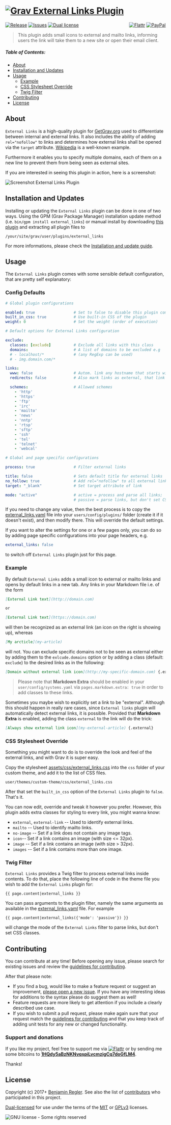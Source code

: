 # [![Grav External Links Plugin](assets/logo.png)][project]

[![Release](https://img.shields.io/github/release/sommerregen/grav-plugin-external-links.svg)][project] [![Issues](https://img.shields.io/github/issues/sommerregen/grav-plugin-external-links.svg)][issues] [![Dual license](https://img.shields.io/badge/dual%20license-MIT%2FGPL-blue.svg)](LICENSE "License") <span style="float:right;">[![Flattr](https://api.flattr.com/button/flattr-badge-large.png)][flattr] [![PayPal](https://www.paypal.com/en_US/i/btn/btn_donate_SM.gif)][paypal]</span>

> This plugin adds small icons to external and mailto links, informing users the link will take them to a new site or open their email client.

##### Table of Contents:

* [About](#about)
* [Installation and Updates](#installation-and-updates)
* [Usage](#usage)
    * [Example](#example)
    * [CSS Stylesheet Override](#css-stylesheet-override)
    * [Twig Filter](#twig-filter)
* [Contributing](#contributing)
* [License](#license)

## About

`External Links` is a high-quality plugin for [GetGrav.org](http://getgrav.org) used to differentiate between internal and external links. It also includes the ability of adding `rel="nofollow"` to links and determines how external links shall be opened via the `target` attribute. [Wikipedia](https://www.wikipedia.org/) is a well-known example.

Furthermore it enables you to specify multiple domains, each of them on a new line to prevent them from being seen as external sites.

If you are interested in seeing this plugin in action, here is a screenshot:

![Screenshot External Links Plugin](assets/screenshot.png "External Links Preview")

## Installation and Updates

Installing or updating the `External Links` plugin can be done in one of two ways. Using the GPM (Grav Package Manager) installation update method (i.e. `bin/gpm install external_links`) or manual install by downloading [this plugin](https://github.com/sommerregen/grav-plugin-external-links) and extracting all plugin files to

    /your/site/grav/user/plugins/external_links

For more informations, please check the [Installation and update guide](docs/INSTALL.md).

## Usage

The `External Links` plugin comes with some sensible default configuration, that are pretty self explanatory:

### Config Defaults

```yaml
# Global plugin configurations

enabled: true                 # Set to false to disable this plugin completely
built_in_css: true            # Use built-in CSS of the plugin
weight: 0                     # Set the weight (order of execution)

# Default options for External Links configuration

exclude:
  classes: [exclude]          # Exclude all links with this class
  domains:                    # A list of domains to be excluded e.g
  # - localhost/*             # (any RegExp can be used)
  # - img.domain.com/*

links:
  www: false                  # Autom. link any hostname that starts with "www."
  redirects: false            # Also mark links as external, that link to pages that redirect to an external URL

  schemes:                    # Allowed schemes
    - 'http'
    - 'https'
    - 'ftp'
    - 'irc'
    - 'mailto'
    - 'news'
    - 'nntp'
    - 'rtsp'
    - 'sftp'
    - 'ssh'
    - 'tel'
    - 'telnet'
    - 'webcal'

# Global and page specific configurations

process: true                 # Filter external links

title: false                  # Sets default title for external links
no_follow: true               # Add rel="nofollow" to all external links
target: "_blank"              # Set target attribute of link

mode: "active"                # active = process and parse all links;
                              # passive = parse links, but don't set CSS classes
```

If you need to change any value, then the best process is to copy the [external_links.yaml](external_links.yaml) file into your `users/config/plugins/` folder (create it if it doesn't exist), and then modify there. This will override the default settings.

If you want to alter the settings for one or a few pages only, you can do so by adding page specific configurations into your page headers, e.g.

```yaml
external_links: false
```

to switch off `External Links` plugin just for this page.

### Example

By default `External Links` adds a small icon to external or mailto links and opens by default links in a new tab. Any links in your Markdown file i.e. of the form

```markdown
[External Link text](http://domain.com)

or

[External Link text](https://domain.com)
```

will then be recognized as an external link (an icon on the right is showing up), whereas

```markdown
[My arcticle](my-article)
```

will not. You can exclude specific domains not to be seen as external either by adding them to the `exlcude.domains` option or by adding a class (default: `exclude`) to the desired links as in the following:

```markdown
[Domain without external link icon](http://my-specific-domain.com) {.exclude}
```

> Please note that **Markdown Extra** should be enabled in your `user/config/systems.yaml` via `pages.markdown.extra: true` in order to add classes to these links.

Sometimes you maybe wish to explicitly set a link to be "external". Although this should happen in really rare cases, since `External links` plugin will automatically detect external links, it is possible. Provided that **Markdown Extra** is enabled, adding the class `external` to the link will do the trick:

```markdown
[Always show external link icon](my-external-article) {.external}
```

### CSS Stylesheet Override

Something you might want to do is to override the look and feel of the external links, and with Grav it is super easy.

Copy the stylesheet [assets/css/external_links.css](assets/css/external_links.css) into the `css` folder of your custom theme, and add it to the list of CSS files.

    user/themes/custom-theme/css/external_links.css

After that set the `built_in_css` option of the `External Links` plugin to `false`. That's it.

You can now edit, override and tweak it however you prefer. However, this plugin adds extra classes for styling to every link, you might wanna know:

- `external`, `external-link` -- Used to identify external links.
- `mailto` -- Used to identify mailto links.
- `no-image` -- Set if a link does not contain any image tags.
- `icon`-- Set if a link contains an image (with size <= 32px).
- `image` -- Set if a link contains an image (with size > 32px).
- `images` -- Set if a link contains more than one image.

### Twig Filter

`External Links` provides a Twig filter to process external links inside contents. To do that, place the following line of code in the theme file you wish to add the `External Links` plugin for:

```
{{ page.content|external_links }}
```

You can pass arguments to the plugin filter, namely the same arguments as available in the [external_links.yaml](external_links.yaml) file. For example

```
{{ page.content|external_links({'mode': 'passive'}) }}
```

will change the mode of the `External Links` filter to parse links, but don't set CSS classes.

## Contributing

You can contribute at any time! Before opening any issue, please search for existing issues and review the [guidelines for contributing](docs/CONTRIBUTING.md).

After that please note:

* If you find a bug, would like to make a feature request or suggest an improvement, [please open a new issue][issues]. If you have any interesting ideas for additions to the syntax please do suggest them as well!
* Feature requests are more likely to get attention if you include a clearly described use case.
* If you wish to submit a pull request, please make again sure that your request match the [guidelines for contributing](docs/CONTRIBUTING.md) and that you keep track of adding unit tests for any new or changed functionality.

### Support and donations

If you like my project, feel free to support me via [![Flattr](https://api.flattr.com/button/flattr-badge-large.png)][flattr] or by sending me some bitcoins to [**1HQdy5aBzNKNvqspiLvcmzigCq7doGfLM4**][bitcoin].

Thanks!

## License

Copyright (c) 2017+ [Benjamin Regler][github]. See also the list of [contributors] who participated in this project.

[Dual-licensed](LICENSE) for use under the terms of the [MIT][mit-license] or [GPLv3][gpl-license] licenses.

![GNU license - Some rights reserved][gnu]

[github]: https://github.com/sommerregen/ "GitHub account from Benjamin Regler"
[gpl-license]: http://opensource.org/licenses/GPL-3.0 "GPLv3 license"
[mit-license]: http://www.opensource.org/licenses/mit-license.php "MIT license"

[flattr]: https://flattr.com/submit/auto?user_id=Sommerregen&url=https://github.com/sommerregen/grav-plugin-external-links "Flatter my GitHub project"
[paypal]: https://www.paypal.com/cgi-bin/webscr?cmd=_s-xclick&hosted_button_id=SYFNP82USG3RN "Donate for my GitHub project using PayPal"
[bitcoin]: bitcoin:1HQdy5aBzNKNvqspiLvcmzigCq7doGfLM4?label=GitHub%20project "Donate for my GitHub project using BitCoin"
[gnu]: https://upload.wikimedia.org/wikipedia/commons/thumb/3/33/License_icon-gpl-88x31.svg/88px-License_icon-gpl-88x31.svg.png "GNU license - Some rights reserved"

[project]: https://github.com/sommerregen/grav-plugin-external-links
[issues]: https://github.com/sommerregen/grav-plugin-external-links/issues "GitHub Issues for Grav External Links Plugin"
[contributors]: https://github.com/sommerregen/grav-plugin-external-links/graphs/contributors "List of contributors of the project"

